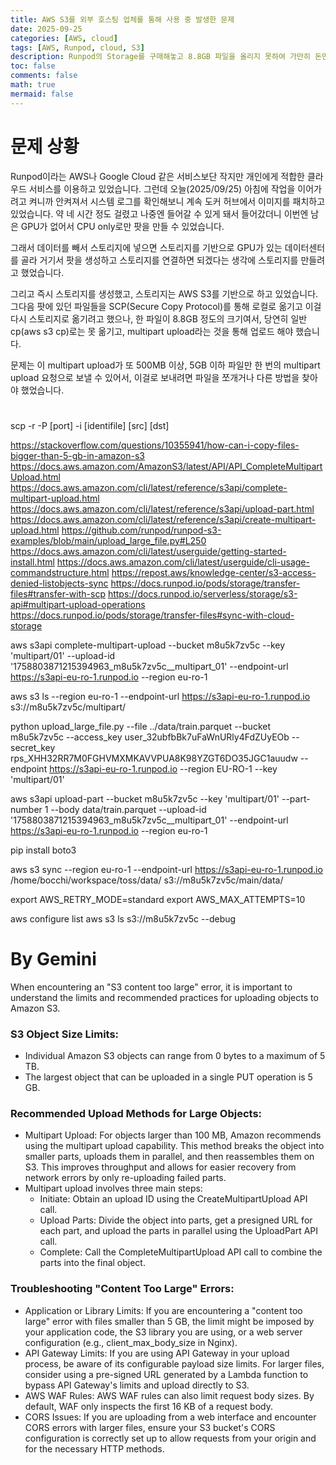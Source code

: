 ```yaml
---
title: AWS S3를 외부 호스팅 업체를 통해 사용 중 발생한 문제
date: 2025-09-25
categories: [AWS, cloud]
tags: [AWS, Runpod, cloud, S3]
description: Runpod의 Storage를 구매해놓고 8.8GB 파일을 올리지 못하여 가만히 돈만 내고 있던 상황을 해결합니다.
toc: false
comments: false
math: true
mermaid: false
---
```


# 문제 상황

Runpod이라는 AWS나 Google Cloud 같은 서비스보단 작지만 개인에게 적합한 클라우드 서비스를 이용하고 있었습니다. 그런데 오늘(2025/09/25) 아침에 작업을 이어가려고 켜니까 안켜져서 시스템 로그를 확인해보니 계속 도커 허브에서 이미지를 패치하고 있었습니다. 약 네 시간 정도 걸렸고 나중엔 들어갈 수 있게 돼서 들어갔더니 이번엔 남은 GPU가 없어서 CPU only로만 팟을 만들 수 있었습니다.  

그래서 데이터를 빼서 스토리지에 넣으면 스토리지를 기반으로 GPU가 있는 데이터센터를 골라 거기서 팟을 생성하고 스토리지를 연결하면 되겠다는 생각에 스토리지를 만들려고 했었습니다.  

그리고 즉시 스토리지를 생성했고, 스토리지는 AWS S3를 기반으로 하고 있었습니다. 그다음 팟에 있던 파일들을 SCP(Secure Copy Protocol)를 통해 로컬로 옮기고 이걸 다시 스토리지로 옮기려고 했으나, 한 파일이 8.8GB 정도의 크기여서, 당연히 일반 cp(aws s3 cp)로는 못 옮기고, multipart upload라는 것을 통해 업로드 해야 했습니다.  

문제는 이 multipart upload가 또 500MB 이상, 5GB 이하 파일만 한 번의 multipart upload 요청으로 보낼 수 있어서, 이걸로 보내려면 파일을 쪼개거나 다른 방법을 찾아야 했었습니다.

# 




scp -r -P [port] -i [identifile] [src] [dst]

https://stackoverflow.com/questions/10355941/how-can-i-copy-files-bigger-than-5-gb-in-amazon-s3
https://docs.aws.amazon.com/AmazonS3/latest/API/API_CompleteMultipartUpload.html
https://docs.aws.amazon.com/cli/latest/reference/s3api/complete-multipart-upload.html
https://docs.aws.amazon.com/cli/latest/reference/s3api/upload-part.html
https://docs.aws.amazon.com/cli/latest/reference/s3api/create-multipart-upload.html
https://github.com/runpod/runpod-s3-examples/blob/main/upload_large_file.py#L250
https://docs.aws.amazon.com/cli/latest/userguide/getting-started-install.html
https://docs.aws.amazon.com/cli/latest/userguide/cli-usage-commandstructure.html
https://repost.aws/knowledge-center/s3-access-denied-listobjects-sync
https://docs.runpod.io/pods/storage/transfer-files#transfer-with-scp
https://docs.runpod.io/serverless/storage/s3-api#multipart-upload-operations
https://docs.runpod.io/pods/storage/transfer-files#sync-with-cloud-storage

aws s3api complete-multipart-upload --bucket m8u5k7zv5c --key 'multipart/01' --upload-id '1758803871215394963_m8u5k7zv5c__multipart_01' --endpoint-url https://s3api-eu-ro-1.runpod.io --region eu-ro-1

aws s3 ls --region eu-ro-1 --endpoint-url https://s3api-eu-ro-1.runpod.io s3://m8u5k7zv5c/multipart/

python upload_large_file.py --file ../data/train.parquet --bucket m8u5k7zv5c --access_key user_32ubfbBk7uFaWnURly4FdZUyEOb --secret_key rps_XHH32RR7M0FGHVMXMKAVVPUA8K98YZGT6DO35JGC1auudw --endpoint https://s3api-eu-ro-1.runpod.io --region EU-RO-1 --key 'multipart/01'

aws s3api upload-part --bucket m8u5k7zv5c --key 'multipart/01' --part-number 1 --body data/train.parquet --upload-id '1758803871215394963_m8u5k7zv5c__multipart_01' --endpoint-url https://s3api-eu-ro-1.runpod.io --region eu-ro-1

pip install boto3

aws s3 sync --region eu-ro-1 --endpoint-url https://s3api-eu-ro-1.runpod.io /home/bocchi/workspace/toss/data/ s3://m8u5k7zv5c/main/data/

export AWS_RETRY_MODE=standard
export AWS_MAX_ATTEMPTS=10

aws configure list
aws s3 ls s3://m8u5k7zv5c --debug


# By Gemini

When encountering an "S3 content too large" error, it is important to understand the limits and recommended practices for uploading objects to Amazon S3.

### S3 Object Size Limits:
- Individual Amazon S3 objects can range from 0 bytes to a maximum of 5 TB.
- The largest object that can be uploaded in a single PUT operation is 5 GB. 
### Recommended Upload Methods for Large Objects:
- Multipart Upload: For objects larger than 100 MB, Amazon recommends using the multipart upload capability. This method breaks the object into smaller parts, uploads them in parallel, and then reassembles them on S3. This improves throughput and allows for easier recovery from network errors by only re-uploading failed parts.
- Multipart upload involves three main steps:
    - Initiate: Obtain an upload ID using the CreateMultipartUpload API call.
    - Upload Parts: Divide the object into parts, get a presigned URL for each part, and upload the parts in parallel using the UploadPart API call.
    - Complete: Call the CompleteMultipartUpload API call to combine the parts into the final object. 
### Troubleshooting "Content Too Large" Errors:
- Application or Library Limits: If you are encountering a "content too large" error with files smaller than 5 GB, the limit might be imposed by your application code, the S3 library you are using, or a web server configuration (e.g., client_max_body_size in Nginx).
- API Gateway Limits: If you are using API Gateway in your upload process, be aware of its configurable payload size limits. For larger files, consider using a pre-signed URL generated by a Lambda function to bypass API Gateway's limits and upload directly to S3. 
- AWS WAF Rules: AWS WAF rules can also limit request body sizes. By default, WAF only inspects the first 16 KB of a request body. 
- CORS Issues: If you are uploading from a web interface and encounter CORS errors with larger files, ensure your S3 bucket's CORS configuration is correctly set up to allow requests from your origin and for the necessary HTTP methods.
